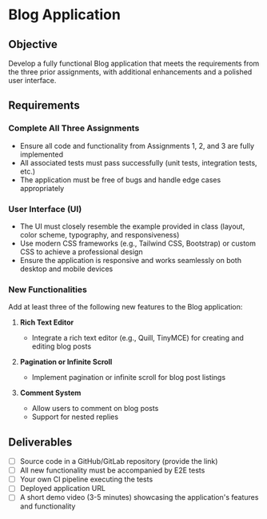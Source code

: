 # Blog Application

## Objective
Develop a fully functional Blog application that meets the requirements from the three prior assignments, with additional enhancements and a polished user interface.

## Requirements

### Complete All Three Assignments
- Ensure all code and functionality from Assignments 1, 2, and 3 are fully implemented
- All associated tests must pass successfully (unit tests, integration tests, etc.)
- The application must be free of bugs and handle edge cases appropriately

### User Interface (UI)
- The UI must closely resemble the example provided in class (layout, color scheme, typography, and responsiveness)
- Use modern CSS frameworks (e.g., Tailwind CSS, Bootstrap) or custom CSS to achieve a professional design
- Ensure the application is responsive and works seamlessly on both desktop and mobile devices

### New Functionalities
Add at least three of the following new features to the Blog application:

1. **Rich Text Editor**
   - Integrate a rich text editor (e.g., Quill, TinyMCE) for creating and editing blog posts

2. **Pagination or Infinite Scroll**
   - Implement pagination or infinite scroll for blog post listings

3. **Comment System**
   - Allow users to comment on blog posts
   - Support for nested replies

## Deliverables
- [ ] Source code in a GitHub/GitLab repository (provide the link)
- [ ] All new functionality must be accompanied by E2E tests
- [ ] Your own CI pipeline executing the tests
- [ ] Deployed application URL
- [ ] A short demo video (3-5 minutes) showcasing the application's features and functionality
